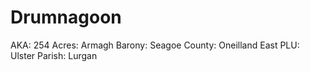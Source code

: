 # Drumnagoon

AKA: 254
Acres: Armagh
Barony: Seagoe
County: Oneilland East
PLU: Ulster
Parish: Lurgan